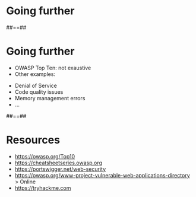 <!-- .slide: class="transition" -->
# Going further



##==##

# Going further

- OWASP Top Ten: not exaustive
- Other examples:
<!-- .element: class="list-fragment" -->
  - Denial of Service
  - Code quality issues
  - Memory management errors
  - ...
<!-- .element: class="list-fragment" -->


##==##

# Resources

- https://owasp.org/Top10
- https://cheatsheetseries.owasp.org
- https://portswigger.net/web-security
- https://owasp.org/www-project-vulnerable-web-applications-directory > Online
- https://tryhackme.com
<!-- .element: class="list-fragment" -->
